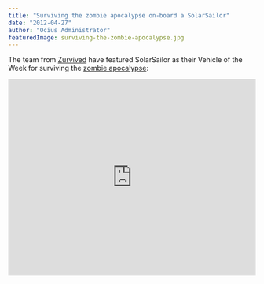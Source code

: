 ```yaml
---
title: "Surviving the zombie apocalypse on-board a SolarSailor"
date: "2012-04-27"
author: "Ocius Administrator"
featuredImage: surviving-the-zombie-apocalypse.jpg
---
```


The team from [Zurvived](http://zurvived.it/) have featured SolarSailor as their Vehicle of the Week for surviving the [zombie apocalypse](http://en.wikipedia.org/wiki/Zombie_apocalypse#Zombie_apocalypse):

<iframe src="http://www.youtube.com/embed/oh0mZv9t1W0?rel=0" width="100%" height="400" frameborder="0"></iframe>

